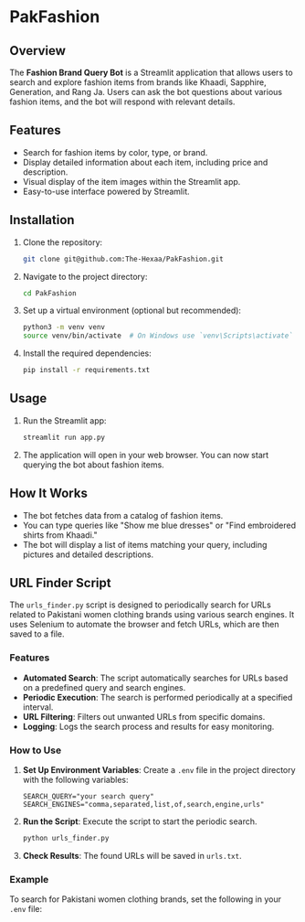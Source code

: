 # PakFashion
## Overview

The **Fashion Brand Query Bot** is a Streamlit application that allows users to search and explore fashion items from brands like Khaadi, Sapphire, Generation, and Rang Ja. Users can ask the bot questions about various fashion items, and the bot will respond with relevant details.

## Features

- Search for fashion items by color, type, or brand.
- Display detailed information about each item, including price and description.
- Visual display of the item images within the Streamlit app.
- Easy-to-use interface powered by Streamlit.

## Installation

1. Clone the repository:
    ```bash
    git clone git@github.com:The-Hexaa/PakFashion.git 
    ```

2. Navigate to the project directory:
    ```bash
    cd PakFashion
    ```

3. Set up a virtual environment (optional but recommended):
    ```bash
    python3 -m venv venv
    source venv/bin/activate  # On Windows use `venv\Scripts\activate`
    ```

4. Install the required dependencies:
    ```bash
    pip install -r requirements.txt
    ```

## Usage

1. Run the Streamlit app:
    ```bash
    streamlit run app.py
    ```

2. The application will open in your web browser. You can now start querying the bot about fashion items.

## How It Works

- The bot fetches data from a catalog of fashion items.
- You can type queries like "Show me blue dresses" or "Find embroidered shirts from Khaadi."
- The bot will display a list of items matching your query, including pictures and detailed descriptions.

## URL Finder Script

The `urls_finder.py` script is designed to periodically search for URLs related to Pakistani women clothing brands using various search engines. It uses Selenium to automate the browser and fetch URLs, which are then saved to a file.

### Features

- **Automated Search**: The script automatically searches for URLs based on a predefined query and search engines.
- **Periodic Execution**: The search is performed periodically at a specified interval.
- **URL Filtering**: Filters out unwanted URLs from specific domains.
- **Logging**: Logs the search process and results for easy monitoring.

### How to Use

1. **Set Up Environment Variables**: Create a `.env` file in the project directory with the following variables:
    ```
    SEARCH_QUERY="your search query"
    SEARCH_ENGINES="comma,separated,list,of,search,engine,urls"
    ```

2. **Run the Script**: Execute the script to start the periodic search.
    ```bash
    python urls_finder.py
    ```

3. **Check Results**: The found URLs will be saved in `urls.txt`.

### Example

To search for Pakistani women clothing brands, set the following in your `.env` file:


